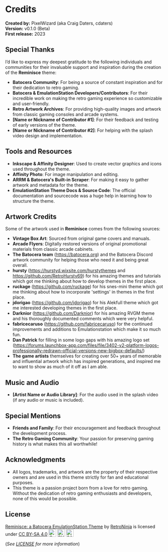 # Credits

**Created by:** PixelWizard (aka Craig Daters, cdaters)  
**Version:** v0.1.0 (Beta)  
**First release:** 2023  

## Special Thanks
I’d like to express my deepest gratitude to the following individuals and communities for their invaluable support and inspiration during the creation of the **Reminisce** theme:

- **Batocera Community**: For being a source of constant inspiration and for their dedication to retro gaming.
- **Batocera & EmulationStation Developers/Contributors**: For their incredible work on making the retro gaming experience so customizable and user-friendly.
- **Retro Artwork Archives**: For providing high-quality images and artwork from classic gaming consoles and arcade systems.
- **[Name or Nickname of Contributor #1]**: For their feedback and testing of early versions of the theme.
- **[Name or Nickname of Contributor #2]**: For helping with the splash video design and implementation.

## Tools and Resources
- **Inkscape & Affinity Designer**: Used to create vector graphics and icons used throughout the theme.
- **Affinity Photo**: For image manipulation and editing.
- **ARRM & Batocera's Built-in Scraper**: For making it easy to gather artwork and metadata for the theme.
- **EmulationStation Theme Docs & Source Code**: The official documentation and sourcecode was a huge help in learning how to structure the theme.

## Artwork Credits
Some of the artwork used in **Reminisce** comes from the following sources:

- **Vintage Box Art**: Sourced from original game covers and manuals.
- **Arcade Flyers**: Digitally restored versions of original promotional materials from classic arcade cabinets.
- **The Batocera team** (https://batocera.org) and the Batocera Discord artwork community for helping those who need it and being great overall.
- **hursty** (https://hurstyd.wixsite.com/hurstythemes and https://github.com/RetroHursty69) for his amazing themes and tutorials which got me thinking about how to develop themes in the first place.
- **ruckage** (https://github.com/ruckage) for his snes-mini theme which got me thinking about how to incorporate 'settings' in themes in the first place.
- **jdorigao** (https://github.com/jdorigao) for his Alekfull theme which got me interested developing themes in the first place.
- **Darknior** (https://github.com/Darknior) for his amazing RVGM theme and his thoroughly documented comments which were very helpful.
- **fabricecaruso** (https://github.com/fabricecaruso) for the continued improvements and additions to Emulationstation which make it so much fun.
- **Dan Patrick** for filling in some logo gaps with his amazing logo set (https://forums.launchbox-app.com/files/file/3402-v2-platform-logos-professionally-redrawn-official-versions-new-bigbox-defaults/)
- **The game artists** themselves for creating over 50+ years of memorable and influential artwork which has inspired generations, and inspired me to want to show as much of it off as I am able.

## Music and Audio

- **[Artist Name or Audio Library]**: For the audio used in the splash video (if any audio or music is included).

## Special Mentions

- **Friends and Family**: For their encouragement and feedback throughout the development process.
- **The Retro Gaming Community**: Your passion for preserving gaming history is what makes this all worthwhile!

## Acknowledgments

- All logos, trademarks, and artwork are the property of their respective owners and are used in this theme strictly for fan and educational purposes.  
- This theme is a passion project born from a love for retro gaming. Without the dedication of retro gaming enthusiasts and developers, none of this would be possible.

## License
[Reminisce: a Batocera EmulationStation Theme](https://github.com/cdaters/es7-theme-reminisce) by [RetroNinja](https://daters.net) is licensed under [CC BY-SA 4.0](https://creativecommons.org/licenses/by-sa/4.0/?ref=chooser-v1) <img src="https://mirrors.creativecommons.org/presskit/icons/cc.svg?ref=chooser-v1" alt="CC Icon" style="height:24px; vertical-align:text-bottom;"> <img src="https://mirrors.creativecommons.org/presskit/icons/by.svg?ref=chooser-v1" alt="BY Icon" style="height:24px; vertical-align:text-bottom;"> <img src="https://mirrors.creativecommons.org/presskit/icons/sa.svg?ref=chooser-v1" alt="SA Icon" style="height:24px; vertical-align:text-bottom;">

(*See [LICENSE](LICENSE) for more information*)

